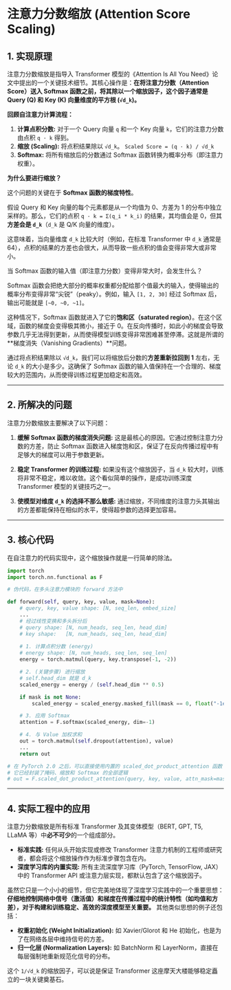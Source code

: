 # 注意力分数缩放 (Attention Score Scaling)

## 1. 实现原理

注意力分数缩放是指导入 Transformer 模型的《Attention Is All You Need》论文中提出的一个关键技术细节。其核心操作是：**在将注意力分数（Attention Score）送入 Softmax 函数之前，将其除以一个缩放因子，这个因子通常是 Query (Q) 和 Key (K) 向量维度的平方根 (`√d_k`)。**

**回顾自注意力计算流程：**

1.  **计算点积分数:** 对于一个 Query 向量 `q` 和一个 Key 向量 `k`，它们的注意力分数由点积 `q · k` 得到。
2.  **缩放 (Scaling):** 将点积结果除以 `√d_k`。
    `Scaled Score = (q · k) / √d_k`
3.  **Softmax:** 将所有缩放后的分数通过 Softmax 函数转换为概率分布（即注意力权重）。

**为什么要进行缩放？**

这个问题的关键在于 **Softmax 函数的梯度特性**。

假设 Query 和 Key 向量的每个元素都是从一个均值为 0、方差为 1 的分布中独立采样的。那么，它们的点积 `q · k = Σ(q_i * k_i)` 的结果，其均值会是 0，但其**方差会是 `d_k`**（`d_k` 是 Q/K 向量的维度）。

这意味着，当向量维度 `d_k` 比较大时（例如，在标准 Transformer 中 `d_k` 通常是 64），点积的结果的方差也会很大，从而导致一些点积的值会变得非常大或非常小。

当 Softmax 函数的输入值（即注意力分数）变得非常大时，会发生什么？

Softmax 函数会把绝大部分的概率权重都分配给那个值最大的输入，使得输出的概率分布变得非常“尖锐”（peaky）。例如，输入 `[1, 2, 30]` 经过 Softmax 后，输出可能就是 `[~0, ~0, ~1]`。

这种情况下，Softmax 函数就进入了它的**饱和区（saturated region）**。在这个区域，函数的梯度会变得极其微小，接近于 0。在反向传播时，如此小的梯度会导致参数几乎无法得到更新，从而使得模型训练变得非常困难甚至停滞。这就是所谓的**梯度消失（Vanishing Gradients）**问题。

通过将点积结果除以 `√d_k`，我们可以将缩放后分数的**方差重新拉回到 1** 左右，无论 `d_k` 的大小是多少。这确保了 Softmax 函数的输入值保持在一个合理的、梯度较大的范围内，从而使得训练过程更加稳定和高效。

---

## 2. 所解决的问题

注意力分数缩放主要解决了以下问题：

1.  **缓解 Softmax 函数的梯度消失问题:** 这是最核心的原因。它通过控制注意力分数的方差，防止 Softmax 函数进入梯度饱和区，保证了在反向传播过程中有足够大的梯度可以用于参数更新。

2.  **稳定 Transformer 的训练过程:** 如果没有这个缩放因子，当 `d_k` 较大时，训练将非常不稳定，难以收敛。这个看似简单的操作，是成功训练深度 Transformer 模型的关键技巧之一。

3.  **使模型对维度 `d_k` 的选择不那么敏感:** 通过缩放，不同维度的注意力头其输出的方差都能保持在相似的水平，使得超参数的选择更加容易。

---

## 3. 核心代码

在自注意力的代码实现中，这个缩放操作就是一行简单的除法。

```python
import torch
import torch.nn.functional as F

# 伪代码，在多头注意力模块的 forward 方法中

def forward(self, query, key, value, mask=None):
    # query, key, value shape: [N, seq_len, embed_size]
    ...
    # 经过线性变换和多头拆分后
    # query shape: [N, num_heads, seq_len, head_dim]
    # key shape:   [N, num_heads, seq_len, head_dim]
    
    # 1. 计算点积分数 (energy)
    # energy shape: [N, num_heads, seq_len, seq_len]
    energy = torch.matmul(query, key.transpose(-1, -2))

    # 2. (关键步骤) 进行缩放
    # self.head_dim 就是 d_k
    scaled_energy = energy / (self.head_dim ** 0.5)

    if mask is not None:
        scaled_energy = scaled_energy.masked_fill(mask == 0, float("-1e20"))

    # 3. 应用 Softmax
    attention = F.softmax(scaled_energy, dim=-1)

    # 4. 与 Value 加权求和
    out = torch.matmul(self.dropout(attention), value)
    ...
    return out

# 在 PyTorch 2.0 之后，可以直接使用内置的 scaled_dot_product_attention 函数
# 它已经封装了掩码、缩放和 Softmax 的全部逻辑
# out = F.scaled_dot_product_attention(query, key, value, attn_mask=mask, dropout_p=self.dropout_p)

```

---

## 4. 实际工程中的应用

注意力分数缩放是所有标准 Transformer 及其变体模型（BERT, GPT, T5, LLaMA 等）中**必不可少**的一个组成部分。

*   **标准实践:** 任何从头开始实现或修改 Transformer 注意力机制的工程师或研究者，都会将这个缩放操作作为标准步骤包含在内。
*   **深度学习库的内置实现:** 所有主流深度学习库（PyTorch, TensorFlow, JAX）中的 Transformer API 或注意力层实现，都默认包含了这个缩放因子。

虽然它只是一个小小的细节，但它完美地体现了深度学习实践中的一个重要思想：**仔细地控制网络中信号（激活值）和梯度在传播过程中的统计特性（如均值和方差），对于构建和训练稳定、高效的深度模型至关重要。** 其他类似思想的例子还包括：
*   **权重初始化 (Weight Initialization):** 如 Xavier/Glorot 和 He 初始化，也是为了在网络各层中维持信号的方差。
*   **归一化层 (Normalization Layers):** 如 BatchNorm 和 LayerNorm，直接在每层强制地重新规范化信号的分布。

这个 `1/√d_k` 的缩放因子，可以说是保证 Transformer 这座摩天大楼能够稳定矗立的一块关键奠基石。
